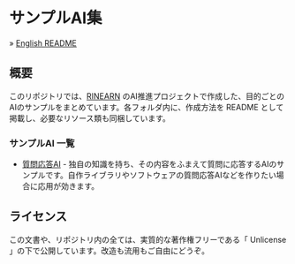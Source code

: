 # サンプルAI集

&raquo; [English README](./README.md)

## 概要

このリポジトリでは、[RINEARN](https://www.rinearn.com/) のAI推進プロジェクトで作成した、目的ごとのAIのサンプルをまとめています。各フォルダ内に、作成方法を README として掲載し、必要なリソース類も同梱しています。

### サンプルAI 一覧

* [質問応答AI](./q_and_a/README_Japanese.md) - 独自の知識を持ち、その内容をふまえて質問に応答するAIのサンプルです。自作ライブラリやソフトウェアの質問応答AIなどを作りたい場合に応用が効きます。

## ライセンス

この文書や、リポジトリ内の全ては、実質的な著作権フリーである「 Unlicense 」の下で公開しています。改造も流用もご自由にどうぞ。


